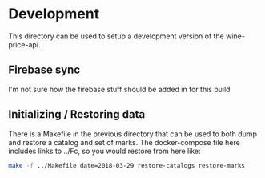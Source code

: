 # Development

This directory can be used to setup a development version of the wine-price-api.

## Firebase sync

I'm not sure how the firebase stuff should be added in for this build

## Initializing / Restoring data

There is a Makefile in the previous directory that can be used to both dump and
restore a catalog and set of marks.  The docker-compose file here includes links
to ../Fc, so you would restore from here like:

``` bash
make -f ../Makefile date=2018-03-29 restore-catalogs restore-marks
```

